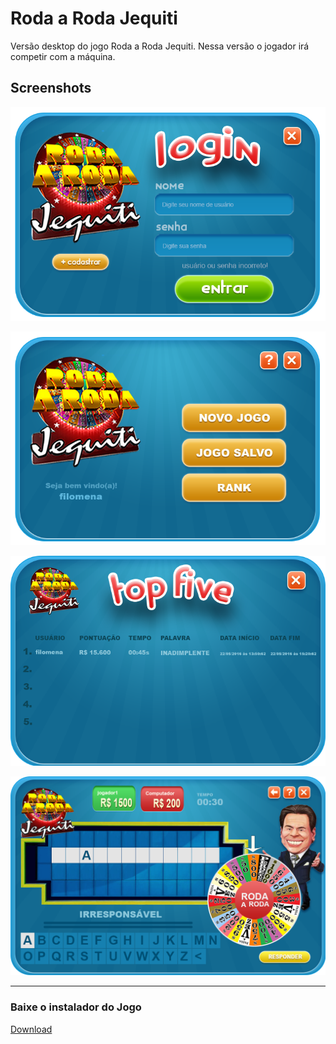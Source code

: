Roda a Roda Jequiti
===================
Versão desktop do jogo Roda a Roda Jequiti.
Nessa versão o jogador irá competir com a máquina.

Screenshots
-------------
![Tela splash](https://github.com/douglasrafael/roda_a_roda_jequiti/blob/master/src/br/edu/uepb/roda_a_roda/assets/images/preview_tela_login.png?raw=true)

![Tela splash](https://github.com/douglasrafael/roda_a_roda_jequiti/blob/master/src/br/edu/uepb/roda_a_roda/assets/images/preview_tela_init.png?raw=true)

![Tela splash](https://github.com/douglasrafael/roda_a_roda_jequiti/blob/master/src/br/edu/uepb/roda_a_roda/assets/images/preview_tela_rank.png?raw=true)

![Tela splash](https://github.com/douglasrafael/roda_a_roda_jequiti/blob/master/src/br/edu/uepb/roda_a_roda/assets/images/preview_tela_principal.png?raw=true)

-----------------------------
### Baixe o instalador do Jogo
 [Download](https://drive.google.com/open?id=0Bz3wsVrtl8psdHR1ZExlQjRIUVU)

